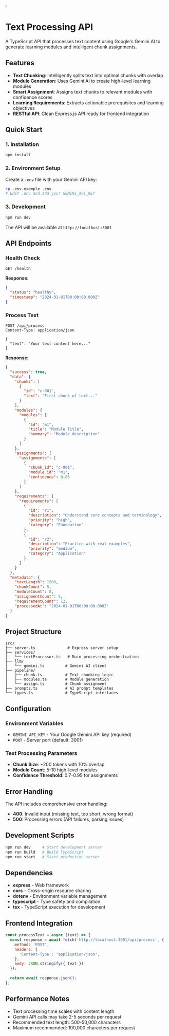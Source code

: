 r
# Text Processing API

A TypeScript API that processes text content using Google's Gemini AI to generate learning modules and intelligent chunk assignments.

## Features

- **Text Chunking**: Intelligently splits text into optimal chunks with overlap
- **Module Generation**: Uses Gemini AI to create high-level learning modules
- **Smart Assignment**: Assigns text chunks to relevant modules with confidence scores
- **Learning Requirements**: Extracts actionable prerequisites and learning objectives
- **RESTful API**: Clean Express.js API ready for frontend integration

## Quick Start

### 1. Installation

```bash
npm install
```

### 2. Environment Setup

Create a `.env` file with your Gemini API key:

```bash
cp .env.example .env
# Edit .env and add your GEMINI_API_KEY
```

### 3. Development

```bash
npm run dev
```

The API will be available at `http://localhost:3001`

## API Endpoints

### Health Check

```http
GET /health
```

**Response:**
```json
{
  "status": "healthy",
  "timestamp": "2024-01-01T00:00:00.000Z"
}
```

### Process Text

```http
POST /api/process
Content-Type: application/json

{
  "text": "Your text content here..."
}
```

**Response:**
```json
{
  "success": true,
  "data": {
    "chunks": [
      {
        "id": "c-001",
        "text": "First chunk of text..."
      }
    ],
    "modules": {
      "modules": [
        {
          "id": "m1",
          "title": "Module Title",
          "summary": "Module description"
        }
      ]
    },
    "assignments": {
      "assignments": [
        {
          "chunk_id": "c-001",
          "module_id": "m1",
          "confidence": 0.85
        }
      ]
    },
    "requirements": {
      "requirements": [
        {
          "id": "r1",
          "description": "Understand core concepts and terminology",
          "priority": "high",
          "category": "Foundation"
        },
        {
          "id": "r2", 
          "description": "Practice with real examples",
          "priority": "medium",
          "category": "Application"
        }
      ]
    }
  },
  "metadata": {
    "textLength": 1500,
    "chunkCount": 5,
    "moduleCount": 8,
    "assignmentCount": 5,
    "requirementCount": 12,
    "processedAt": "2024-01-01T00:00:00.000Z"
  }
}
```

## Project Structure

```
src/
├── server.ts              # Express server setup
├── services/
│   └── textProcessor.ts   # Main processing orchestration
├── llm/
│   └── gemini.ts         # Gemini AI client
├── pipeline/
│   ├── chunk.ts          # Text chunking logic
│   ├── modules.ts        # Module generation
│   └── assign.ts         # Chunk assignment
├── prompts.ts            # AI prompt templates
└── types.ts              # TypeScript interfaces
```

## Configuration

### Environment Variables

- `GEMINI_API_KEY` - Your Google Gemini API key (required)
- `PORT` - Server port (default: 3001)

### Text Processing Parameters

- **Chunk Size**: ~200 tokens with 10% overlap
- **Module Count**: 5-10 high-level modules
- **Confidence Threshold**: 0.7-0.95 for assignments

## Error Handling

The API includes comprehensive error handling:

- **400**: Invalid input (missing text, too short, wrong format)
- **500**: Processing errors (API failures, parsing issues)

## Development Scripts

```bash
npm run dev     # Start development server
npm run build   # Build TypeScript
npm run start   # Start production server
```

## Dependencies

- **express** - Web framework
- **cors** - Cross-origin resource sharing
- **dotenv** - Environment variable management
- **typescript** - Type safety and compilation
- **tsx** - TypeScript execution for development

## Frontend Integration

```javascript
const processText = async (text) => {
  const response = await fetch('http://localhost:3001/api/process', {
    method: 'POST',
    headers: {
      'Content-Type': 'application/json',
    },
    body: JSON.stringify({ text })
  });
  
  return await response.json();
};
```

## Performance Notes

- Text processing time scales with content length
- Gemini API calls may take 2-5 seconds per request
- Recommended text length: 500-50,000 characters
- Maximum recommended: 100,000 characters per request
